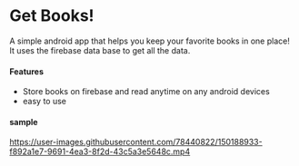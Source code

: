 # Get Books!

A simple android app that helps you keep your favorite books in one place! It uses the firebase data base to get all the data.

#### Features

- Store books on firebase and read anytime on any android devices
- easy to use
 #### sample
 



https://user-images.githubusercontent.com/78440822/150188933-f892a1e7-9691-4ea3-8f2d-43c5a3e5648c.mp4

 



